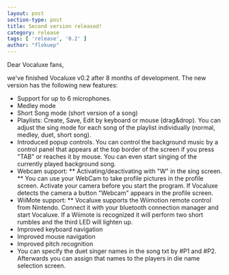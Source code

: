 ```yaml
---
layout: post
section-type: post
title: Second version released!
category: release
tags: [ 'release', '0.2' ]
author: "flokuep"
---
```

Dear Vocaluxe fans,
 
we've finished Vocaluxe v0.2 after 8 months of development. The new version has the following new features:
* Support for up to 6 microphones.
* Medley mode
* Short Song mode (short version of a song)
* Playlists: Create, Save, Edit by keyboard or mouse (drag&drop). You can adjust the sing mode for each song of the playlist individually (normal, medley, duet, short song).
* Introduced popup controls. You can control the background music by a control panel that appears at the top border of the screen if you press "TAB" or reaches it by mouse. You can even start singing of the currently played background song.
* Webcam support:
** Activating/deactivating with "W" in the sing screen.
** You can use your WebCam to take profile pictures in the profile screen. Activate your camera before you start the program. If Vocaluxe detects the camera a button "Webcam" appears in the profile screen.
* WiiMote support:
** Vocaluxe supports the Wiimotion remote control from Nintendo. Connect it with your bluetooth connection manager and start Vocaluxe. If a Wiimote is recognized it will perform two short rumbles and the third LED will lighten up.
* Improved keyboard navigation
* Improved mouse navigation
* Improved pitch recognition
* You can specify the duet singer names in the song txt by #P1 and #P2. Afterwards you can assign that names to the players in die name selection screen.
